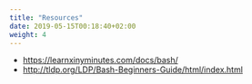 ```yaml
---
title: "Resources"
date: 2019-05-15T00:18:40+02:00
weight: 4
---
```


- https://learnxinyminutes.com/docs/bash/
- http://tldp.org/LDP/Bash-Beginners-Guide/html/index.html